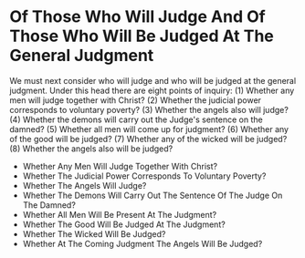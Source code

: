 # Of Those Who Will Judge And Of Those Who Will Be Judged At The General Judgment

We must next consider who will judge and who will be judged at the general judgment. Under this head there are eight points of inquiry:
(1) Whether any men will judge together with Christ?
(2) Whether the judicial power corresponds to voluntary poverty?
(3) Whether the angels also will judge?
(4) Whether the demons will carry out the Judge's sentence on the damned?
(5) Whether all men will come up for judgment?
(6) Whether any of the good will be judged?
(7) Whether any of the wicked will be judged?
(8) Whether the angels also will be judged?

* Whether Any Men Will Judge Together With Christ?
* Whether The Judicial Power Corresponds To Voluntary Poverty?
* Whether The Angels Will Judge?
* Whether The Demons Will Carry Out The Sentence Of The Judge On The Damned?
* Whether All Men Will Be Present At The Judgment?
* Whether The Good Will Be Judged At The Judgment?
* Whether The Wicked Will Be Judged?
* Whether At The Coming Judgment The Angels Will Be Judged?